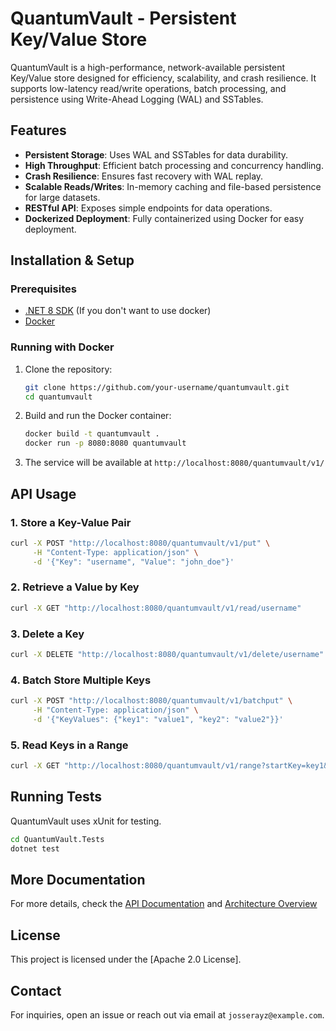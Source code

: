 # QuantumVault - Persistent Key/Value Store

QuantumVault is a high-performance, network-available persistent Key/Value store designed for efficiency, scalability, and crash resilience. It supports low-latency read/write operations, batch processing, and persistence using Write-Ahead Logging (WAL) and SSTables.

## Features
- **Persistent Storage**: Uses WAL and SSTables for data durability.
- **High Throughput**: Efficient batch processing and concurrency handling.
- **Crash Resilience**: Ensures fast recovery with WAL replay.
- **Scalable Reads/Writes**: In-memory caching and file-based persistence for large datasets.
- **RESTful API**: Exposes simple endpoints for data operations.
- **Dockerized Deployment**: Fully containerized using Docker for easy deployment.

## Installation & Setup
### Prerequisites
- [.NET 8 SDK](https://dotnet.microsoft.com/en-us/download/dotnet/8.0) (If you don't want to use docker)
- [Docker](https://www.docker.com/get-started)

### Running with Docker
1. Clone the repository:
   ```sh
   git clone https://github.com/your-username/quantumvault.git
   cd quantumvault
   ```
2. Build and run the Docker container:
   ```sh
   docker build -t quantumvault .
   docker run -p 8080:8080 quantumvault
   ```
3. The service will be available at `http://localhost:8080/quantumvault/v1/`

## API Usage
### 1. Store a Key-Value Pair
   ```sh
   curl -X POST "http://localhost:8080/quantumvault/v1/put" \
        -H "Content-Type: application/json" \
        -d '{"Key": "username", "Value": "john_doe"}'
   ```

### 2. Retrieve a Value by Key
   ```sh
   curl -X GET "http://localhost:8080/quantumvault/v1/read/username"
   ```

### 3. Delete a Key
   ```sh
   curl -X DELETE "http://localhost:8080/quantumvault/v1/delete/username"
   ```

### 4. Batch Store Multiple Keys
   ```sh
   curl -X POST "http://localhost:8080/quantumvault/v1/batchput" \
        -H "Content-Type: application/json" \
        -d '{"KeyValues": {"key1": "value1", "key2": "value2"}}'
   ```

### 5. Read Keys in a Range
   ```sh
   curl -X GET "http://localhost:8080/quantumvault/v1/range?startKey=key1&endKey=key2"
   ```

## Running Tests
QuantumVault uses xUnit for testing.
```sh
cd QuantumVault.Tests
dotnet test
```

## More Documentation
For more details, check the [API Documentation](docs/api.md) and [Architecture Overview](docs/architecture.md)

## License
This project is licensed under the [Apache 2.0 License].

## Contact
For inquiries, open an issue or reach out via email at `josserayz@example.com`.

